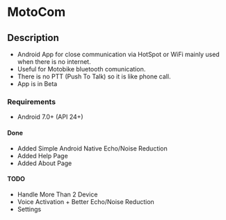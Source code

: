 # MotoCom

## Description

* Android App for close communication via HotSpot or WiFi mainly used when there is no internet.
* Useful for Motobike bluetooth comunication.
* There is no PTT (Push To Talk) so it is like phone call.
* App is in Beta

### Requirements
* Android 7.0+ (API 24+)

#### Done
* Added Simple Android Native Echo/Noise Reduction 
* Added Help Page
* Added About Page


#### TODO
* Handle More Than 2 Device
* Voice Activation + Better Echo/Noise Reduction
* Settings
  


